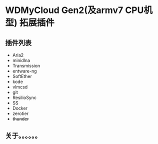 # WDMyCloud Gen2(及armv7 CPU机型) 拓展插件

## 插件列表
* Aria2
* minidlna
* Transmission
* entware-ng
* SoftEther
* kode
* vlmcsd
* git
* ResilioSync
* SS
* Docker
* zerotier
* ~~thunder~~

## 关于。。。。。。